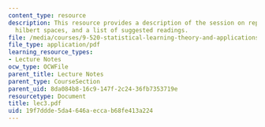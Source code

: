 ```yaml
---
content_type: resource
description: This resource provides a description of the session on reproducing kernel
  hilbert spaces, and a list of suggested readings.
file: /media/courses/9-520-statistical-learning-theory-and-applications-spring-2006/19f7ddde5da4646aeccab68fe413a224_lec3.pdf
file_type: application/pdf
learning_resource_types:
- Lecture Notes
ocw_type: OCWFile
parent_title: Lecture Notes
parent_type: CourseSection
parent_uid: 8da084b8-16c9-147f-2c24-36fb7353719e
resourcetype: Document
title: lec3.pdf
uid: 19f7ddde-5da4-646a-ecca-b68fe413a224
---
```

